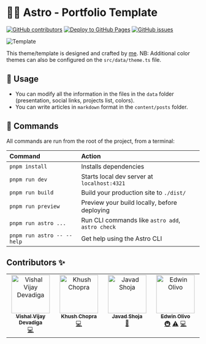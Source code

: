 # 👨‍🚀 Astro - Portfolio Template

[![GitHub contributors](https://img.shields.io/github/contributors/MrOlivo/mrolivo.github.io?style=for-the-badge&labelColor=363a4f&color=a6da95)](https://github.com/MrOlivo/mrolivo.github.io/contributors)
[![Deploy to GitHub Pages](https://img.shields.io/github/actions/workflow/status/MrOlivo/mrolivo.github.io/github-deploy.yml?style=for-the-badge&labelColor=363a4f&color=b7bdf8)](https://github.com/MrOlivo/mrolivo.github.io/actions/workflows/github-deploy.yml)
[![GitHub issues](https://img.shields.io/github/issues/MrOlivo/mrolivo.github.io?style=for-the-badge&labelColor=363a4f&color=f5a97f)](https://github.com/MrOlivo/mrolivo.github.io/issues)

![Template](https://github.com/MaeWolff/astro-portfolio-template/blob/main/public/opengraph-image.jpg)

This theme/template is designed and crafted by [me](https://www.maxencewolff.com).
NB: Additional color themes can also be configured on the `src/data/theme.ts` file.

## 🥷 Usage

- You can modify all the information in the files in the `data` folder (presentation, social links, projects list, colors).
- You can write articles in `markdown` format in the `content/posts` folder.

## 🧞 Commands

All commands are run from the root of the project, from a terminal:

| Command                   | Action                                           |
| :------------------------ | :----------------------------------------------- |
| `pnpm install`             | Installs dependencies                            |
| `pnpm run dev`             | Starts local dev server at `localhost:4321`      |
| `pnpm run build`           | Build your production site to `./dist/`          |
| `pnpm run preview`         | Preview your build locally, before deploying     |
| `pnpm run astro ...`       | Run CLI commands like `astro add`, `astro check` |
| `pnpm run astro -- --help` | Get help using the Astro CLI                     |

## Contributors ✨

<!-- ALL-CONTRIBUTORS-LIST:START - Do not remove or modify this section -->
<!-- prettier-ignore-start -->
<!-- markdownlint-disable -->
<table>
  <tbody>
    <tr>
      <td align="center" valign="top" width="14.28%"><a href="https://github.com/SterbenVD"><img src="https://avatars.githubusercontent.com/u/90999906?v=4?s=100" width="100px;" alt="Vishal Vijay Devadiga"/><br /><sub><b>Vishal Vijay Devadiga</b></sub></a><br /><a href="https://github.com/MrOlivo/mrolivo.github.io/commits?author=SterbenVD" title="Code">💻</a></td>
      <td align="center" valign="top" width="14.28%"><a href="https://github.com/khushChopra"><img src="https://avatars.githubusercontent.com/u/43996455?v=4?s=100" width="100px;" alt="Khush Chopra"/><br /><sub><b>Khush Chopra</b></sub></a><br /><a href="https://github.com/MrOlivo/mrolivo.github.io/commits?author=khushChopra" title="Code">💻</a></td>
      <td align="center" valign="top" width="14.28%"><a href="http://jbrave.ir"><img src="https://avatars.githubusercontent.com/u/57140027?v=4?s=100" width="100px;" alt="Javad Shoja"/><br /><sub><b>Javad Shoja</b></sub></a><br /><a href="#maintenance-javadshoja" title="Maintenance">🚧</a></td>
      <td align="center" valign="top" width="14.28%"><a href="https://bit.ly/mrolivo"><img src="https://avatars.githubusercontent.com/u/46498127?v=4?s=100" width="100px;" alt="Edwin Olivo"/><br /><sub><b>Edwin Olivo</b></sub></a><br /><a href="#infra-MrOlivo" title="Infrastructure (Hosting, Build-Tools, etc)">🚇</a> <a href="https://github.com/MrOlivo/mrolivo.github.io/commits?author=MrOlivo" title="Tests">⚠️</a> <a href="https://github.com/MrOlivo/mrolivo.github.io/commits?author=MrOlivo" title="Code">💻</a></td>
    </tr>
  </tbody>
</table>

<!-- markdownlint-restore -->
<!-- prettier-ignore-end -->

<!-- ALL-CONTRIBUTORS-LIST:END -->
<!-- prettier-ignore-start -->
<!-- markdownlint-disable -->

<!-- markdownlint-restore -->
<!-- prettier-ignore-end -->

<!-- ALL-CONTRIBUTORS-LIST:END -->
